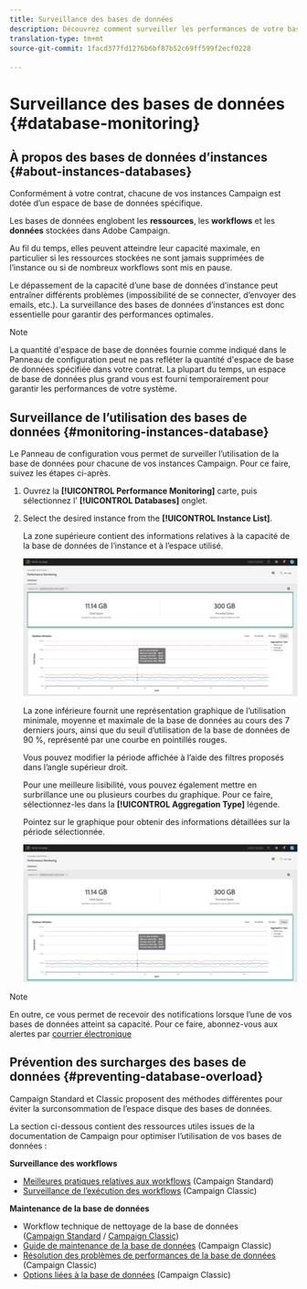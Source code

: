 ```yaml
---
title: Surveillance des bases de données
description: Découvrez comment surveiller les performances de votre base de données Campaign dans le Panneau de contrôle
translation-type: tm+mt
source-git-commit: 1facd377fd1276b6bf87b52c69ff599f2ecf0228

---
```



# Surveillance des bases de données {#database-monitoring}

## À propos des bases de données d’instances {#about-instances-databases}

Conformément à votre contrat, chacune de vos instances Campaign est dotée d’un espace de base de données spécifique.

Les bases de données englobent les **ressources**, les **workflows** et les **données** stockées dans Adobe Campaign.

Au fil du temps, elles peuvent atteindre leur capacité maximale, en particulier si les ressources stockées ne sont jamais supprimées de l’instance ou si de nombreux workflows sont mis en pause.

Le dépassement de la capacité d’une base de données d’instance peut entraîner différents problèmes (impossibilité de se connecter, d’envoyer des emails, etc.). La surveillance des bases de données d’instances est donc essentielle pour garantir des performances optimales.

>[!NOTE]
>
>La quantité d&#39;espace de base de données fournie comme indiqué dans le Panneau de configuration peut ne pas refléter la quantité d&#39;espace de base de données spécifiée dans votre contrat. La plupart du temps, un espace de base de données plus grand vous est fourni temporairement pour garantir les performances de votre système.

## Surveillance de l’utilisation des bases de données {#monitoring-instances-database}

Le Panneau de configuration vous permet de surveiller l’utilisation de la base de données pour chacune de vos instances Campaign. Pour ce faire, suivez les étapes ci-après.

1. Ouvrez la **[!UICONTROL Performance Monitoring]** carte, puis sélectionnez l’ **[!UICONTROL Databases]** onglet.

1. Select the desired instance from the **[!UICONTROL Instance List]**.

   La zone supérieure contient des informations relatives à la capacité de la base de données de l’instance et à l’espace utilisé.

   ![](assets/databases_dashboard.png)

   La zone inférieure fournit une représentation graphique de l’utilisation minimale, moyenne et maximale de la base de données au cours des 7 derniers jours, ainsi que du seuil d’utilisation de la base de données de 90 %, représenté par une courbe en pointillés rouges.

   Vous pouvez modifier la période affichée à l’aide des filtres proposés dans l’angle supérieur droit.

   Pour une meilleure lisibilité, vous pouvez également mettre en surbrillance une ou plusieurs courbes du graphique. Pour ce faire, sélectionnez-les dans la **[!UICONTROL Aggregation Type]** légende.

   Pointez sur le graphique pour obtenir des informations détaillées sur la période sélectionnée.

   ![](assets/databases_dashboard_detail.png)

>[!NOTE]
>
>En outre, ce vous permet de recevoir des notifications lorsque l’une de vos bases de données atteint sa capacité. Pour ce faire, abonnez-vous aux alertes par [courrier électronique](../../performance-monitoring/using/email-alerting.md)

## Prévention des surcharges des bases de données {#preventing-database-overload}

Campaign Standard et Classic proposent des méthodes différentes pour éviter la surconsommation de l’espace disque des bases de données.

La section ci-dessous contient des ressources utiles issues de la documentation de Campaign pour optimiser l’utilisation de vos bases de données :

**Surveillance des workflows**

* [Meilleures pratiques relatives aux workflows](https://docs.adobe.com/content/help/fr-FR/campaign-standard/using/managing-processes-and-data/workflow-general-operation/best-practices-workflows.html) (Campaign Standard)
* [Surveillance de l’exécution des workflows](https://docs.adobe.com/help/fr-FR/campaign-classic/using/automating-with-workflows/monitoring-workflows/monitoring-workflow-execution.html) (Campaign Classic)

**Maintenance de la base de données**

* Workflow technique de nettoyage de la base de données ([Campaign Standard](https://docs.adobe.com/help/en/campaign-standard/using/administrating/application-settings/technical-workflows.html#list-of-technical-workflows) / [Campaign Classic](https://docs.adobe.com/help/fr-FR/campaign-classic/using/monitoring-campaign-classic/data-processing/database-cleanup-workflow.html))
* [Guide de maintenance de la base de données](https://docs.adobe.com/content/help/fr-FR/campaign-classic/using/monitoring-campaign-classic/database-maintenance/recommendations.html) (Campaign Classic)
* [Résolution des problèmes de performances de la base de données](https://docs.adobe.com/content/help/fr-FR/campaign-classic/using/monitoring-campaign-classic/troubleshooting/database-performances.html) (Campaign Classic)
* [Options liées à la base de données](https://docs.adobe.com/help/fr-FR/campaign-classic/using/installing-campaign-classic/appendices/configuring-campaign-options.html#database) (Campaign Classic)
